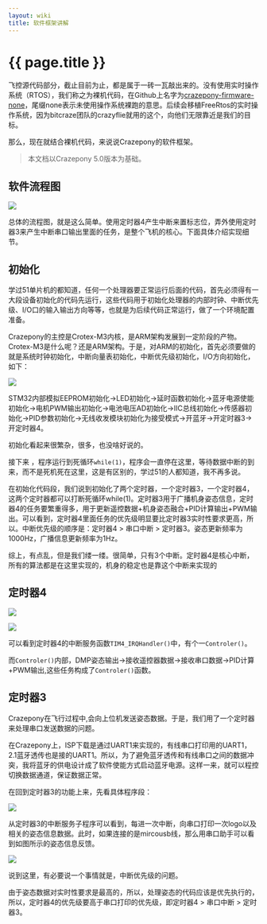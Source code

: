 ```yaml
---
layout: wiki
title: 软件框架讲解
---
```


# {{ page.title }}

飞控源代码部分，截止目前为止，都是属于一砖一瓦敲出来的。没有使用实时操作系统（RTOS），我们称之为裸机代码，在Github上名字为[crazepony-firmware-none](https://github.com/Crazepony/crazepony-firmware-none)，尾缀none表示未使用操作系统裸跑的意思。后续会移植FreeRtos的实时操作系统，因为bitcraze团队的crazyflie就用的这个，向他们无限靠近是我们的目标。

那么，现在就结合裸机代码，来说说Crazepony的软件框架。

> 本文档以Crazepony 5.0版本为基础。

## 软件流程图

![](/assets/img/software-1.png)

总体的流程图，就是这么简单。使用定时器4产生中断来置标志位，弄外使用定时器3来产生中断串口输出里面的任务，是整个飞机的核心。下面具体介绍实现细节。

## 初始化

学过51单片机的都知道，任何一个处理器要正常运行后面的代码，首先必须得有一大段设备初始化的代码先运行，这些代码用于初始化处理器的内部时钟、中断优先级、I/O口的输入输出方向等等，也就是为后续代码正常运行，做了一个环境配置准备。

Crazepony的主控是Crotex-M3内核，是ARM架构发展到一定阶段的产物。Crotex-M3是什么呢？还是ARM架构。于是，对ARM的初始化，首先必须要做的就是系统时钟初始化，中断向量表初始化，中断优先级初始化，I/O方向初始化，如下：

![](/assets/img/software-2.png)

STM32内部模拟EEPROM初始化->LED初始化->延时函数初始化->蓝牙电源使能初始化->电机PWM输出初始化->电池电压AD初始化->IIC总线初始化->传感器初始化->PID参数初始化->无线收发模块初始化为接受模式->开蓝牙->开定时器3->开定时器4。

初始化看起来很繁杂，很多，也没啥好说的。

接下来 ，程序运行到死循环`while(1)`，程序会一直停在这里，等待数据中断的到来，而不是死机死在这里，这是有区别的，学过51的人都知道，我不再多说。

在初始化代码段，我们说到初始化了两个定时器，一个定时器3，一个定时器4，这两个定时器都可以打断死循环while(1)。定时器3用于广播机身姿态信息，定时器4的任务要繁重得多，用于更新遥控数据+机身姿态融合+PID计算输出+PWM输出。可以看到，定时器4里面任务的优先级明显要比定时器3实时性要求更高，所以。中断优先级的顺序是：定时器4 > 串口中断 > 定时器3。姿态更新频率为1000Hz，广播信息更新频率为1Hz。

综上，有点乱，但是我们缕一缕。很简单，只有3个中断。定时器4是核心中断，所有的算法都是在这里实现的，机身的稳定也是靠这个中断来实现的

## 定时器4

![](/assets/img/software-3.png)

![](/assets/img/software-4.png)

可以看到定时器4的中断服务函数`TIM4_IRQHandler()`中，有个一`Controler()`。

而`Controler()`内部，DMP姿态输出->接收遥控器数据->接收串口数据->PID计算+PWM输出,这些任务构成了`Controler()`函数。

## 定时器3
Crazepony在飞行过程中,会向上位机发送姿态数据。于是，我们用了一个定时器来处理串口发送数据的问题。

在Crazepony上，ISP下载是通过UART1来实现的，有线串口打印用的UART1，2.1蓝牙透传也是接的UART1。所以，为了避免蓝牙透传和有线串口之间的数据冲突，我将蓝牙的供电设计成了软件使能方式启动蓝牙电源。这样一来，就可以程控切换数据通道，保证数据正常。

在回到定时器3的功能上来，先看具体程序段：

![](/assets/img/software-5.png)

从定时器3的中断服务子程序可以看到，每进一次中断，向串口打印一次logo以及相关的姿态信息数据。此时，如果连接的是mircousb线，那么用串口助手可以看到如图所示的姿态信息反馈。


![](/assets/img/software-6.png)

说到这里，有必要说一个事情就是，中断优先级的问题。

由于姿态数据对实时性要求是最高的，所以，处理姿态的代码应该是优先执行的，所以，定时器4的优先级要高于串口打印的优先级，即定时器4 > 串口中断 > 定时器3。
